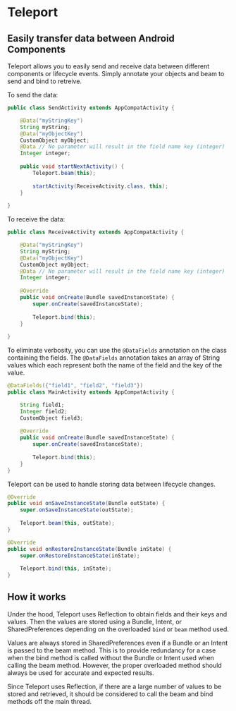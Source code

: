 # Teleport

## Easily transfer data between Android Components

Teleport allows you to easily send and receive data between different components or lifecycle events. Simply annotate your objects and beam to send and bind to retreive. 

To send the data:

```java
public class SendActivity extends AppCompatActivity {

    @Data("myStringKey")
    String myString;
    @Data("myObjectKey")
    CustomObject myObject;
    @Data // No parameter will result in the field name key (integer)
    Integer integer;
    
    public void startNextActivity() {
        Teleport.beam(this);
        
        startActivity(ReceiveActivity.class, this);
    }
    
}
``` 

To receive the data:

```java
public class ReceiveActivity extends AppCompatActivity {

    @Data("myStringKey")
    String myString;
    @Data("myObjectKey")
    CustomObject myObject;
    @Data // No parameter will result in the field name key (integer)
    Integer integer;
    
    @Override
    public void onCreate(Bundle savedInstanceState) {
        super.onCreate(savedInstanceState);
        
        Teleport.bind(this);
    }
    
}
```

To eliminate verbosity, you can use the `@DataFields` annotation on the class containing the fields. The `@DataFields` annotation takes an array of String values which each represent both the name of the field and the key of the value.

```java
@DataFields({"field1", "field2", "field3"})
public class MainActivity extends AppCompatActivity {

    String field1;
    Integer field2;
    CustomObject field3;
    
    @Override
    public void onCreate(Bundle savedInstanceState) {
        super.onCreate(savedInstanceState);
        
        Teleport.bind(this);
    }
}
```

Teleport can be used to handle storing data between lifecycle changes. 

```java
@Override
public void onSaveInstanceState(Bundle outState) {
    super.onSaveInstanceState(outState);
    
    Teleport.beam(this, outState);
}

@Override
public void onRestoreInstanceState(Bundle inState) {
    super.onRestoreInstanceState(inState);
    
    Teleport.bind(this, inState);
}
```

## How it works

Under the hood, Teleport uses Reflection to obtain fields and their keys and values. Then the values are stored using a Bundle, Intent, or SharedPreferences depending on the overloaded `bind` or `beam` method used. 

Values are always stored in SharedPreferences even if a Bundle or an Intent is passed to the beam method. This is to provide redundancy for a case when the bind method is called without the Bundle or Intent used when calling the beam method. However, the proper overloaded method should always be used for accurate and expected results.

Since Teleport uses Reflection, if there are a large number of values to be stored and retrieved, it should be considered to call the beam and bind methods off the main thread.
